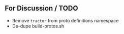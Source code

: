 ## For Discussion / TODO

- Remove `tractor` from proto definitions namespace
- De-dupe build-protos.sh
